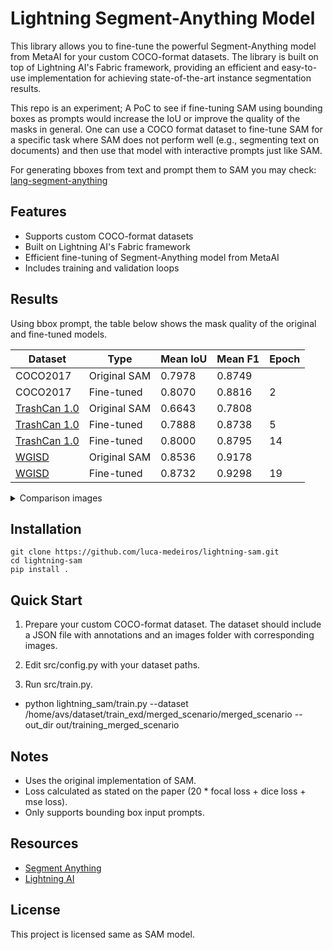 # Lightning Segment-Anything Model

This library allows you to fine-tune the powerful Segment-Anything model from MetaAI for your custom COCO-format datasets. The library is built on top of Lightning AI's Fabric framework, providing an efficient and easy-to-use implementation for achieving state-of-the-art instance segmentation results.

This repo is an experiment; A PoC to see if fine-tuning SAM using bounding boxes as prompts would increase the IoU or improve the quality of the masks in general. One can use a COCO format dataset to fine-tune SAM for a specific task where SAM does not perform well (e.g., segmenting text on documents) and then use that model with interactive prompts just like SAM.

For generating bboxes from text and prompt them to SAM you may check:
[lang-segment-anything](https://github.com/luca-medeiros/lang-segment-anything)

## Features

- Supports custom COCO-format datasets
- Built on Lightning AI's Fabric framework
- Efficient fine-tuning of Segment-Anything model from MetaAI
- Includes training and validation loops

## Results

Using bbox prompt, the table below shows the mask quality of the original and fine-tuned models.

| Dataset                                                         | Type         | Mean IoU | Mean F1  | Epoch |
| --------------------------------------------------------------- | ------------ | -------- | -------- | ----- |
| COCO2017                                                        | Original SAM | 0.7978   | 0.8749   |       |
| COCO2017                                                        | Fine-tuned   | 0.8070   | 0.8816   | 2     |
| [TrashCan 1.0](https://conservancy.umn.edu/handle/11299/214865) | Original SAM | 0.6643   | 0.7808   |       |
| [TrashCan 1.0](https://conservancy.umn.edu/handle/11299/214865) | Fine-tuned   | 0.7888   | 0.8738   | 5     |
| [TrashCan 1.0](https://conservancy.umn.edu/handle/11299/214865) | Fine-tuned   | 0.8000   | 0.8795   | 14    |
| [WGISD](https://github.com/thsant/wgisd)                        | Original SAM | 0.8536   | 0.9178   |       |
| [WGISD](https://github.com/thsant/wgisd)                        | Fine-tuned   | 0.8732   | 0.9298   | 19    |

<details>
<summary>Comparison images</summary>
<br>
TrashCan 1.0
GT | 6 Epochs Fine-tuned SAM | Original SAM

![1](assets/1.png)
![2](assets/2.png)
![3](assets/3.png)

</details>

## Installation

```
git clone https://github.com/luca-medeiros/lightning-sam.git
cd lightning-sam
pip install .
```

## Quick Start

1. Prepare your custom COCO-format dataset. The dataset should include a JSON file with annotations and an images folder with corresponding images.

2. Edit src/config.py with your dataset paths.

3. Run src/train.py.
- python lightning_sam/train.py --dataset /home/avs/dataset/train_exd/merged_scenario/merged_scenario --out_dir out/training_merged_scenario

## Notes

- Uses the original implementation of SAM.
- Loss calculated as stated on the paper (20 * focal loss + dice loss + mse loss).
- Only supports bounding box input prompts.

## Resources

- [Segment Anything](https://github.com/facebookresearch/segment-anything)
- [Lightning AI](https://github.com/Lightning-AI/lightning)

## License

This project is licensed same as SAM model.
